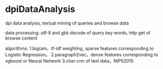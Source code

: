 # dpiDataAnalysis
dpi data analysis, textual mining of queries and browse data

data processing: utf-8 and gbk decode of query key words, http get of browse content

algorithms:
1.bigram，tf-idf weighting, sparse features corresponding to Logistic Regression。
2.paragraph2vec，dense features corresponding to xgboost or Neural Network
3.char-cnn of text data，NIPS2015
